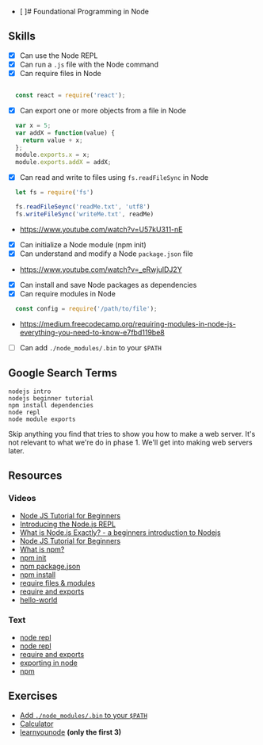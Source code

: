- [ ]# Foundational Programming in Node

## Skills

- [x] Can use the Node REPL
- [x] Can run a `.js` file with the Node command
- [x] Can require files in Node
``` javascript

  const react = require('react');  
```


- [x] Can export one or more objects from a file in Node
``` javascript
  var x = 5;
  var addX = function(value) {
    return value + x;
  };
  module.exports.x = x;
  module.exports.addX = addX;
```

- [x] Can read and write to files using `fs.readFileSync` in Node
``` javascript
  let fs = require('fs')

  fs.readFileSeync('readMe.txt', 'utf8')
  fs.writeFileSync('writeMe.txt', readMe)
```
- https://www.youtube.com/watch?v=U57kU311-nE


- [x] Can initialize a Node module (npm init)
- [x] Can understand and modify a Node `package.json` file
- https://www.youtube.com/watch?v=_eRwjuIDJ2Y

- [x] Can install and save Node packages as dependencies
- [x] Can require modules in Node

``` javascript
  const config = require('/path/to/file');
```

- https://medium.freecodecamp.org/requiring-modules-in-node-js-everything-you-need-to-know-e7fbd119be8

- [ ] Can add `./node_modules/.bin` to your `$PATH`

## Google Search Terms

```
nodejs intro
nodejs beginner tutorial
npm install dependencies
node repl
node module exports
```

Skip anything you find that tries to show you how to make a web server. It's not
relevant to what we're do in phase 1. We'll get into making web servers
later.

## Resources

### Videos

- [Node JS Tutorial for Beginners](https://www.youtube.com/playlist?list=PL4cUxeGkcC9gcy9lrvMJ75z9maRw4byYp)
- [Introducing the Node.js REPL](https://youtu.be/xUNr2gUT0FY?t=20)
- [What is Node.js Exactly? - a beginners introduction to Nodejs](https://www.youtube.com/watch?v=pU9Q6oiQNd0)
- [Node JS Tutorial for Beginners](https://www.youtube.com/playlist?list=PL4cUxeGkcC9gcy9lrvMJ75z9maRw4byYp)
- [What is npm?](https://www.youtube.com/watch?v=ZNbFagCBlwo)
- [npm init](https://www.youtube.com/watch?v=ROoc5AW90pA)
- [npm package.json](https://docs.npmjs.com/files/package.json)
- [npm install](https://www.youtube.com/watch?v=2UNs7ohpfPo)
- [require files & modules](https://www.youtube.com/watch?v=xAcEF-uDeVw&list=PLVHlCYNvnqYqjnypg2Czw4vVjTL2gB7_e&index=5)
- [require and exports](https://www.youtube.com/watch?v=P51O_PT7NUg&list=PLVHlCYNvnqYqjnypg2Czw4vVjTL2gB7_e&index=10)
- [hello-world](https://teamtreehouse.com/library/hello-world)

### Text

- [node repl](https://www.tutorialspoint.com/nodejs/nodejs_repl_terminal.htm)
- [node repl](https://docs.nodejitsu.com/articles/REPL/how-to-use-nodejs-repl/)
- [require and exports](http://openmymind.net/2012/2/3/Node-Require-and-Exports/)
- [exporting in node](http://www.tutorialsteacher.com/nodejs/nodejs-module-exports)
- [npm](https://www.tutorialspoint.com/nodejs/nodejs_npm.htm)

## Exercises

- [Add `./node_modules/.bin` to your `$PATH`](./exercises/add-node_modules-bin-to-your-path)
- [Calculator](./exercises/Calculator)
- [learnyounode](https://github.com/workshopper/learnyounode) __(only the first 3)__
